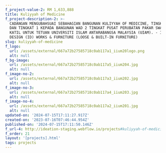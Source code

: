 ```yaml
---
f_project-value-2: RM 1,633,888
title: Kuliyyah of Medicine
f_project-description-2: >-
  CADANGAN MENGUBAHSUAI SEBAHAGIAN BANGUNAN KULIYYAH OF MEDICINE, TINGKAT BAWAH
  DAN TINGKAT 1 KEPADA BANGUNAN WAD 2 TINGKAT PUSAT PERUBATAN PAKAR SWASTA 54
  KATIL UNTUK TETUAN UNIVERSITI ISLAM ANTARABANGSA MALAYSIA (UIAM). - INTERIOR
  DESIGN (ID) WORKS & FURNITURE (LOOSE & BUILT-IN FURNITURE)
slug: kuliyyah-of-medicine
f_logo:
  url: /assets/external/667a72b27585718c0ab117a1_iium20logo.png
  alt: null
f_bg-image:
  url: /assets/external/667a72b27585718c0ab117a5_iium204.jpg
  alt: null
f_image-no-2:
  url: /assets/external/667a72b27585718c0ab117a3_iium202.jpg
  alt: null
f_image-no-3:
  url: /assets/external/667a72b27585718c0ab117a4_iium203.jpg
  alt: null
f_image-no-4:
  url: /assets/external/667a72b27585718c0ab117a2_iium201.jpg
  alt: null
updated-on: '2024-07-15T17:11:27.917Z'
created-on: '2023-07-16T07:46:44.954Z'
published-on: '2024-07-15T17:11:50.146Z'
f_url-4: http://ideation-staging.webflow.io/projects#kuliyyah-of-medicine
f_order: 21
layout: '[projects].html'
tags: projects
---
```



